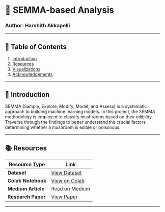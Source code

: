 # 🍄 SEMMA-based Analysis

### Author: Harshith Akkapelli

---

## 📌 Table of Contents
1. [Introduction](#introduction)
2. [Resources](#resources)
3. [Visualizations](#visualizations)
4. [Acknowledgements](#acknowledgements)

---

<a name="introduction"></a>
## 📖 Introduction
SEMMA (Sample, Explore, Modify, Model, and Assess) is a systematic approach to building machine learning models. In this project, the SEMMA methodology is employed to classify mushrooms based on their edibility. Traverse through the findings to better understand the crucial factors determining whether a mushroom is edible or poisonous.

---

<a name="resources"></a>
## 📚 Resources

| Resource Type    | Link                                                                                                      |
|------------------|-----------------------------------------------------------------------------------------------------------|
| **Dataset**   | [View Dataset](https://www.kaggle.com/datasets/uciml/mushroom-classification)     |
| **Colab Notebook**   | [View on Colab](https://colab.research.google.com/drive/1bz8-aLRRiSSCfCwRHImQvnQwqxfHM7za?usp=sharing)     |
| **Medium Article**   | [Read on Medium](https://medium.com/@harshith.akkapelli/semma-based-machine-learning-approach-for-edibility-classification-of-mushrooms-d8697f9aeff6) |
| **Research Paper**   | [View Paper](https://github.com/HarshithAkkapelli/DataMiningAssignment3/blob/main/SEMMA/paper.pdf)      |

---


